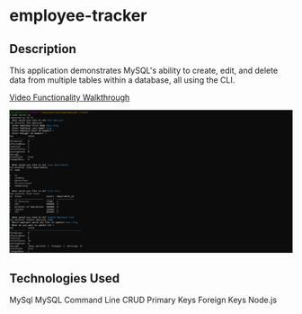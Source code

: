 # employee-tracker

## Description

This application demonstrates MySQL's ability to create, edit, and delete data from multiple tables within a database, all using the CLI. 

[Video Functionality Walkthrough](https://youtu.be/fml1u_09InM)

![Screenshot](./assets/1.png)

## Technologies Used
MySql
MySQL Command Line
CRUD
Primary Keys
Foreign Keys
Node.js
